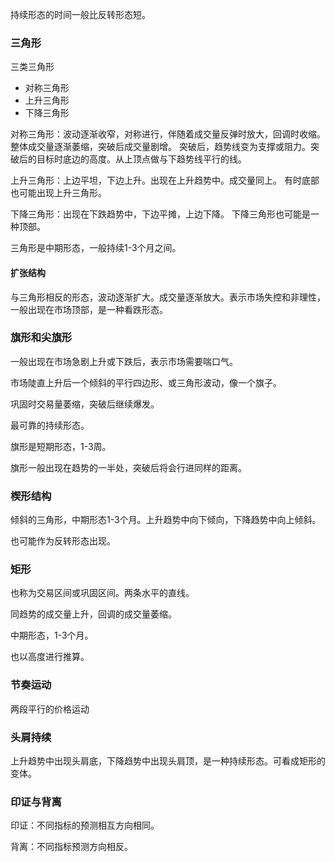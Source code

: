 持续形态的时间一般比反转形态短。

### 三角形

三类三角形
+ 对称三角形
+ 上升三角形
+ 下降三角形

对称三角形：波动逐渐收窄，对称进行，伴随着成交量反弹时放大，回调时收缩。整体成交量逐渐萎缩，突破后成交量剧增。
突破后，趋势线变为支撑或阻力。突破后的目标时底边的高度。从上顶点做与下趋势线平行的线。

上升三角形：上边平坦，下边上升。出现在上升趋势中。成交量同上。
有时底部也可能出现上升三角形。

下降三角形：出现在下跌趋势中，下边平摊，上边下降。
下降三角形也可能是一种顶部。

三角形是中期形态，一般持续1-3个月之间。

#### 扩张结构

与三角形相反的形态，波动逐渐扩大。成交量逐渐放大。表示市场失控和非理性，一般出现在市场顶部，是一种看跌形态。

###  旗形和尖旗形

一般出现在市场急剧上升或下跌后，表示市场需要喘口气。

市场陡直上升后一个倾斜的平行四边形、或三角形波动，像一个旗子。

巩固时交易量萎缩，突破后继续爆发。

最可靠的持续形态。


旗形是短期形态，1-3周。

旗形一般出现在趋势的一半处，突破后将会行进同样的距离。


### 楔形结构

倾斜的三角形，中期形态1-3个月。上升趋势中向下倾向，下降趋势中向上倾斜。

也可能作为反转形态出现。


### 矩形

也称为交易区间或巩固区间。两条水平的直线。

同趋势的成交量上升，回调的成交量萎缩。

中期形态，1-3个月。

也以高度进行推算。

### 节奏运动
两段平行的价格运动


### 头肩持续

上升趋势中出现头肩底，下降趋势中出现头肩顶，是一种持续形态。可看成矩形的变体。

### 印证与背离

印证：不同指标的预测相互方向相同。

背离：不同指标预测方向相反。



